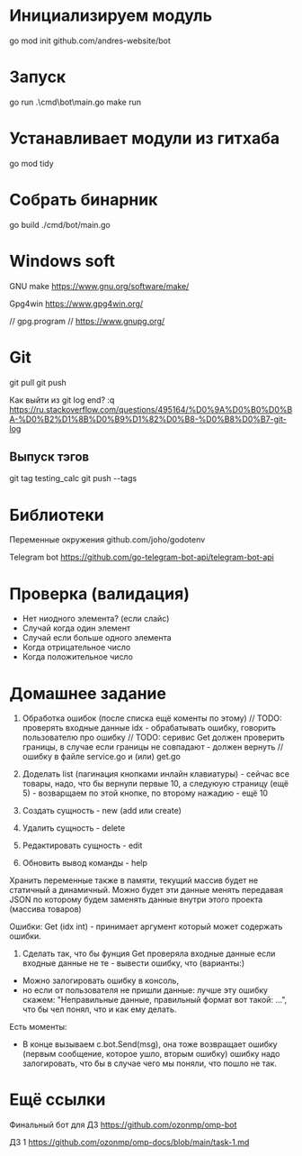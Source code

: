 
# Инициализируем модуль
go mod init github.com/andres-website/bot

# Запуск
go run .\cmd\bot\main.go
make run

# Устанавливает модули из гитхаба
go mod tidy

# Собрать бинарник
go build ./cmd/bot/main.go

# Windows soft
GNU make
https://www.gnu.org/software/make/

Gpg4win
https://www.gpg4win.org/

// gpg.program
// https://www.gnupg.org/

# Git
git pull
git push

Как выйти из git log end?
:q
https://ru.stackoverflow.com/questions/495164/%D0%9A%D0%B0%D0%BA-%D0%B2%D1%8B%D0%B9%D1%82%D0%B8-%D0%B8%D0%B7-git-log

## Выпуск тэгов
git tag testing_calc
git push --tags

# Библиотеки
Переменные окружения
github.com/joho/godotenv

Telegram bot
https://github.com/go-telegram-bot-api/telegram-bot-api

# Проверка (валидация)
 - Нет ниодного элемента? (если слайс)
 - Случай когда один элемент
 - Случай если больше одного элемента
 - Когда отрицательное число
 - Когда положительное число

 # Домашнее задание

 1. Обработка ошибок (после списка ещё коменты по этому) // TODO: проверять входные данные idx - обрабатывать ошибку, говорить пользователю про ошибку
	// TODO: серивис Get должен проверить границы, в случае если границы не совпадают - должен вернуть
	// ошибку
    в файле service.go и (или) get.go

2. Доделать list (пагинация кнопками инлайн клавиатуры) - сейчас все товары, надо, что бы вернули первые 10, а следуюую страницу (ещё 5) - возварщаем по этой кнопке, по второму нажадию - ещё 10
3. Создать сущность - new (add или create)
4. Удалить сущность - delete
5. Редактировать сущность - edit
6. Обновить вывод команды - help

Хранить переменные также в памяти, текущий массив будет не статичный а динамичный.
Можно будет эти данные менять передавая JSON по которому будем заменять данные внутри этого проекта (массива товаров)


Ошибки:
Get (idx int) - принимает аргумент который может содержать ошибки.
1. Сделать так, что бы фунция Get проверяла входные данные
если входные данные не те - вывести ошибку, что (варианты:)
 - Можно залогировать ошибку в консоль, 
 - но если от пользователя не пришли данные: лучше эту ошибку скажем: "Неправильные данные, правильный формат вот такой: ...", что бы чел понял, что и как ему делать.

 Есть моменты:
 - В конце вызываем c.bot.Send(msg), она тоже возвращает ошибку (первым сообщение, которое ушло, вторым ошибку) ошибку надо залогировать, что бы в случае чего мы поняли, что пошло не так.



# Ещё ссылки

Финальный бот для ДЗ
https://github.com/ozonmp/omp-bot

ДЗ 1
https://github.com/ozonmp/omp-docs/blob/main/task-1.md
